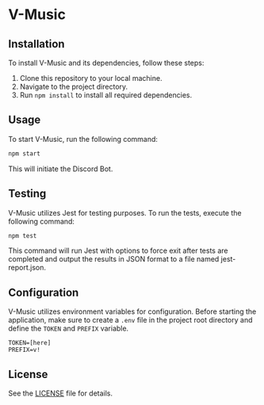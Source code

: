 # V-Music

## Installation
To install V-Music and its dependencies, follow these steps:

1. Clone this repository to your local machine.
2. Navigate to the project directory.
3. Run `npm install` to install all required dependencies.

## Usage
To start V-Music, run the following command:

```bash
npm start
```

This will initiate the Discord Bot.

## Testing
V-Music utilizes Jest for testing purposes. To run the tests, execute the following command:

```bash
npm test
```

This command will run Jest with options to force exit after tests are completed and output the results in JSON format to a file named jest-report.json.

## Configuration
V-Music utilizes environment variables for configuration. Before starting the application, make sure to create a `.env` file in the project root directory and define the `TOKEN` and `PREFIX` variable.

```
TOKEN=[here]
PREFIX=v!
```

## License
See the [LICENSE](LICENSE) file for details.